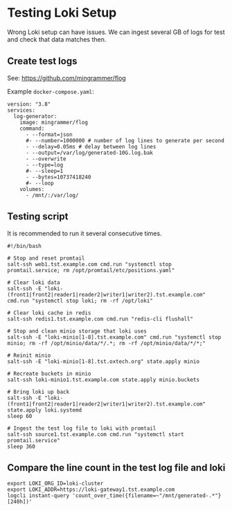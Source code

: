 # Testing Loki Setup

Wrong Loki setup can have issues.
We can ingest several GB of logs for test and check that data matches then.

## Create test logs

See: https://github.com/mingrammer/flog

Example `docker-compose.yaml`:

```
version: "3.8"
services:
  log-generator:
    image: mingrammer/flog
    command:
      - --format=json
      #- --number=1000000 # number of log lines to generate per second
      - --delay=0.05ms # delay between log lines
      - --output=/var/log/generated-10G.log.bak
      - --overwrite
      - --type=log
      #- --sleep=1
      - --bytes=10737418240
      #- --loop
    volumes:
      - /mnt/:/var/log/
```

## Testing script

It is recommended to run it several consecutive times.

```
#!/bin/bash

# Stop and reset promtail
salt-ssh web1.tst.example.com cmd.run "systemctl stop promtail.service; rm /opt/promtail/etc/positions.yaml"

# Clear loki data
salt-ssh -E "loki-(front1|front2|reader1|reader2|writer1|writer2).tst.example.com" cmd.run "systemctl stop loki; rm -rf /opt/loki"

# Clear loki cache in redis
salt-ssh redis1.tst.example.com cmd.run "redis-cli flushall"

# Stop and clean minio storage that loki uses
salt-ssh -E "loki-minio[1-8].tst.example.com" cmd.run "systemctl stop minio; rm -rf /opt/minio/data/*/.*; rm -rf /opt/minio/data/*/*;"

# Reinit minio
salt-ssh -E "loki-minio[1-8].tst.oxtech.org" state.apply minio

# Recreate buckets in minio
salt-ssh loki-minio1.tst.example.com state.apply minio.buckets

# Bring loki up back
salt-ssh -E "loki-(front1|front2|reader1|reader2|writer1|writer2).tst.example.com" state.apply loki.systemd
sleep 60

# Ingest the test log file to loki with promtail
salt-ssh source1.tst.example.com cmd.run "systemctl start promtail.service"
sleep 360
```

## Compare the line count in the test log file and loki

```
export LOKI_ORG_ID=loki-cluster
export LOKI_ADDR=https://loki-gateway1.tst.example.com
logcli instant-query 'count_over_time({filename=~"/mnt/generated-.*"} [240h])'
```
